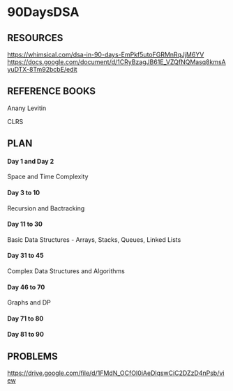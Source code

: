# 90DaysDSA

## RESOURCES

https://whimsical.com/dsa-in-90-days-EmPkf5utoFGRMnRqJjM6YV
https://docs.google.com/document/d/1CRyBzagJB61E_VZQfNQMasq8kmsAyuDTX-8Tm92bcbE/edit




## REFERENCE BOOKS

Anany Levitin

CLRS




## PLAN

#### Day 1 and Day 2
Space and Time Complexity


#### Day 3 to 10
Recursion and Bactracking


#### Day 11 to 30 
Basic Data Structures - Arrays, Stacks, Queues, Linked Lists


#### Day 31 to 45 
Complex Data Structures and Algorithms 


#### Day 46 to 70 
Graphs and DP


#### Day 71 to 80 


#### Day 81 to 90 


## PROBLEMS 
https://drive.google.com/file/d/1FMdN_OCfOI0iAeDlqswCiC2DZzD4nPsb/view 


